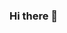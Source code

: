 ### Hi there 👋

<!--
**Lubraca/Lubraca** is a ✨ _special_ ✨ repository because its `README.md` (this file) appears on your GitHub profile.

Here are some ideas to get you started:

- 🔭 I’m currently working in python codes that apply to de financial market, economics topis and also some data analyses about anything that looks interesting!
- 🌱 I’m currently learning more about Data Science in a Code Academy professional course, half of the way is already done! 
- 👯 I’m looking to collaborate on projects do analyse data and to create automation for financial analyses, more related do quantitative economics.
- 🤔 I’m looking for help with constructing a relevant portfolio of scripts related to the topics above.
- 💬 Ask me about economics, intermediate pyhton tips and some statistical concepts.
- 📫 How to reach me: Let's connect at LinkedIn. Here is my profile link: https://www.linkedin.com/in/lubcasarin/
- 😄 Pronouns: He/Him.
- ⚡ Fun fact: I don't how to dance professionaly but I always dance when the music is good.
-->
